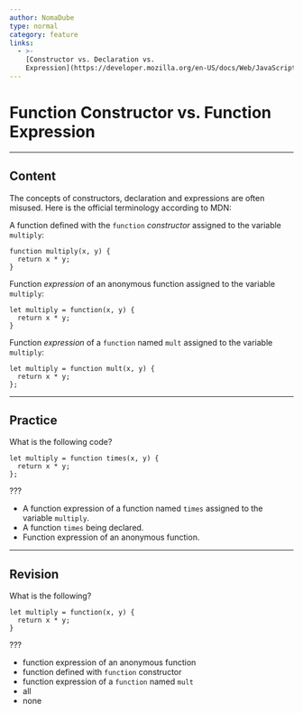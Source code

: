 ```yaml
---
author: NomaDube
type: normal
category: feature
links:
  - >-
    [Constructor vs. Declaration vs.
    Expression](https://developer.mozilla.org/en-US/docs/Web/JavaScript/Reference/Functions#Constructor_vs._declaration_vs._expression){documentation}
---
```


# Function Constructor vs. Function Expression


---

## Content

The concepts of constructors, declaration and expressions are often misused. Here is the official terminology according to MDN:

A function defined with the `function` *constructor* assigned to the variable `multiply`:

```plain-text
function multiply(x, y) {
  return x * y;
}
```

Function *expression* of an anonymous function assigned to the variable `multiply`:

```plain-text
let multiply = function(x, y) {
  return x * y;
}
```

Function *expression* of a `function` named `mult` assigned to the variable `multiply`:

```plain-text
let multiply = function mult(x, y) {
  return x * y;
};
```


---

## Practice

What is the following code?

```plain-text
let multiply = function times(x, y) {
  return x * y;
};
```

???

- A function expression of a function named `times` assigned to the variable `multiply`.
- A function `times` being declared.
- Function expression of an anonymous function.


---

## Revision

What is the following?

```plain-text
let multiply = function(x, y) {
  return x * y;
}
```

???

- function expression of an anonymous function
- function defined with `function` constructor
- function expression of a `function` named `mult`
- all
- none
 
